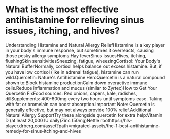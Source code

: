 # What is the most effective antihistamine for relieving sinus issues, itching, and hives?

Understanding Histamine and Natural Allergy ReliefHistamine is a key player in your body's immune response, but sometimes it overreacts, causing those pesky allergy symptoms:Hay feverSinus issuesHives, itching, flushingSkin sensitivitiesSneezing, fatigue, wheezingCortisol: Your Body's Natural BufferNormally, cortisol helps balance out excess histamine. But, if you have low cortisol (like in adrenal fatigue), histamine can run wild.Quercetin: Nature's Antihistamine HeroQuercetin is a natural compound shown to:Block histamine productionCalm down overactive immune cells.Reduce inflammation and mucus (similar to Zyrtec)How to Get Your Quercetin FixFood sources: Red onions, capers, kale, radishes, dillSupplements: 400-600mg every two hours until symptoms ease. Taking with fat or bromelain can boost absorption.Important Note: Quercetin is generally effective, but may not always provide 100% relief.Additional Natural Allergy SupportTry these alongside quercetin for extra help:Vitamin D (at least 20,000 IU daily)Zinc (50mg)Nettle roothttps://hls-player.drberg.com/asset?path=migrated-assets/the-1-best-antihistamine-remedy-for-sinus-itching-and-hives